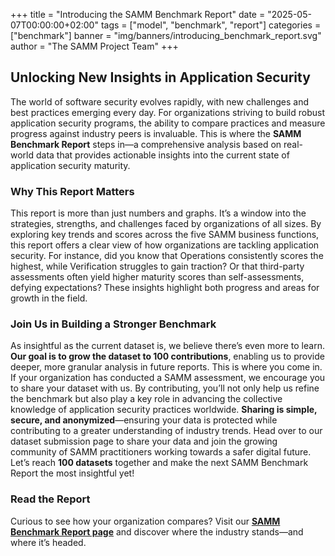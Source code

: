 +++
title = "Introducing the SAMM Benchmark Report"
date = "2025-05-07T00:00:00+02:00"
tags = ["model", "benchmark", "report"]
categories = ["benchmark"]
banner = "img/banners/introducing_benchmark_report.svg"
author = "The SAMM Project Team"
+++

## Unlocking New Insights in Application Security


The world of software security evolves rapidly, with new challenges and best practices emerging every day. For organizations striving to build robust application security programs, the ability to compare practices and measure progress against industry peers is invaluable. This is where the **SAMM Benchmark Report** steps in—a comprehensive analysis based on real-world data that provides actionable insights into the current state of application security maturity.

### Why This Report Matters
This report is more than just numbers and graphs. It’s a window into the strategies, strengths, and challenges faced by organizations of all sizes. By exploring key trends and scores across the five SAMM business functions, this report offers a clear view of how organizations are tackling application security.
For instance, did you know that Operations consistently scores the highest, while Verification struggles to gain traction? Or that third-party assessments often yield higher maturity scores than self-assessments, defying expectations? These insights highlight both progress and areas for growth in the field.


### Join Us in Building a Stronger Benchmark
As insightful as the current dataset is, we believe there’s even more to learn. **Our goal is to grow the dataset to 100 contributions**, enabling us to provide deeper, more granular analysis in future reports. This is where you come in.
If your organization has conducted a SAMM assessment, we encourage you to share your dataset with us. By contributing, you’ll not only help us refine the benchmark but also play a key role in advancing the collective knowledge of application security practices worldwide.
**Sharing is simple, secure, and anonymized**—ensuring your data is protected while contributing to a greater understanding of industry trends. Head over to our dataset submission page to share your data and join the growing community of SAMM practitioners working towards a safer digital future.
Let’s reach **100 datasets** together and make the next SAMM Benchmark Report the most insightful yet!

### Read the Report
Curious to see how your organization compares? Visit our **[SAMM Benchmark Report page](/benchmark/benchmark-report/)** and discover where the industry stands—and where it’s headed.

